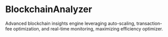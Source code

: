 # BlockchainAnalyzer
Advanced blockchain insights engine leveraging auto-scaling, transaction-fee optimization, and real-time monitoring, maximizing efficiency optimizer.
